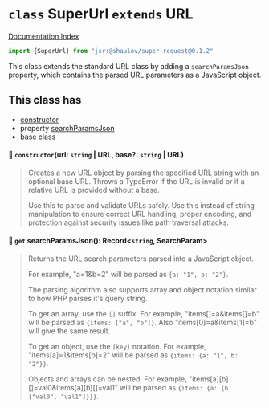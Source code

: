 # `class` SuperUrl `extends` URL

[Documentation Index](../README.md)

```ts
import {SuperUrl} from "jsr:@shaulov/super-request@0.1.2"
```

This class extends the standard URL class by adding a `searchParamsJson` property,
which contains the parsed URL parameters as a JavaScript object.

## This class has

- [constructor](#-constructorurl-string--url-base-string--url)
- property [searchParamsJson](#-get-searchparamsjson-recordstring-searchparam)
- base class


#### 🔧 `constructor`(url: `string` | URL, base?: `string` | URL)

> Creates a new URL object by parsing the specified URL string with an optional base URL.
> Throws a TypeError If the URL is invalid or if a relative URL is provided without a base.
> 
> Use this to parse and validate URLs safely. Use this instead of string
> manipulation to ensure correct URL handling, proper encoding, and protection against
> security issues like path traversal attacks.



#### 📄 `get` searchParamsJson(): Record\<`string`, SearchParam>

> Returns the URL search parameters parsed into a JavaScript object.
> 
> For example, "a=1&b=2" will be parsed as `{a: "1", b: "2"}`.
> 
> The parsing algorithm also supports array and object notation similar to how PHP parses it's query string.
> 
> To get an array, use the `[]` suffix. For example, "items[]=a&items[]=b" will be parsed as `{items: ["a", "b"]}`.
> Also "items[0]=a&items[1]=b" will give the same result.
> 
> To get an object, use the `[key]` notation. For example, "items[a]=1&items[b]=2" will be parsed as `{items: {a: "1", b: "2"}}`.
> 
> Objects and arrays can be nested. For example, "items[a][b][]=val0&items[a][b][]=val1" will be parsed as `{items: {a: {b: ["val0", "val1"]}}}`.



